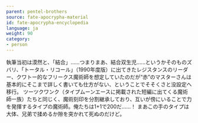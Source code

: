 ```yaml
---
parent: pentel-brothers
source: fate-apocrypha-material
id: fate-apocrypha-encyclopedia
language: ja
weight: 90
category:
- person
---
```


執筆当初は漠然と、「結合」……つまりまあ、結合双生児……というかそのものズバリ、「トータル・リコール」（1990年度版）に出てきたレジスタンスのリーダー、クワトー的なフリークス魔術師を想定していたのだが“赤”のマスターさんは基本的にそこまで詳しく書いても仕方がない、ということでそそくさと没設定へ移行。
ツーツクワンク（タイプムーンエースに掲載された短編に出てくる魔術師一族）たちと同じく、魔術刻印を分割継承しており、互いが傍にいることで力を発揮するタイプの魔術師。俺たちは1+1で200だ……！
まあこの手のタイプは大体、兄弟で揉めるか隙を突かれて死ぬのだけど。
